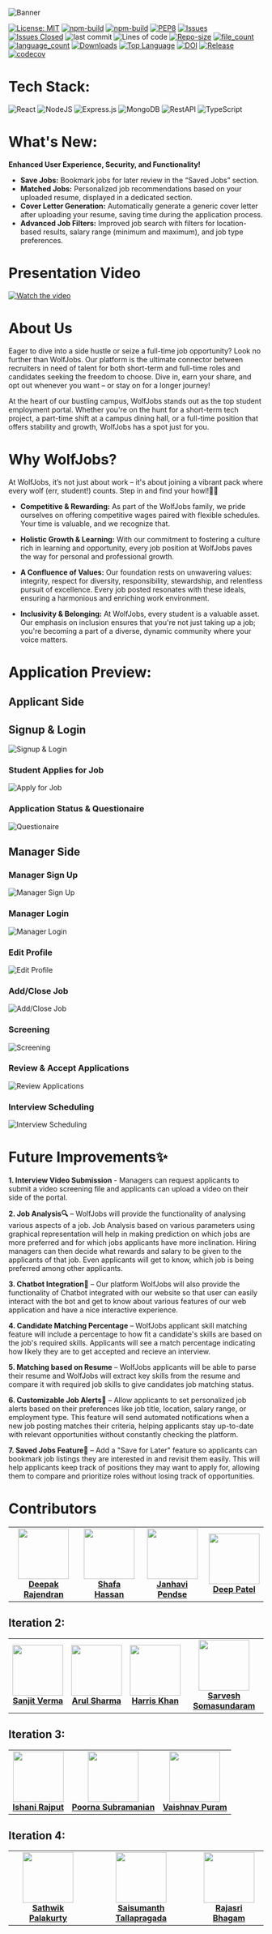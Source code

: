 ![Banner](https://github.com/CSC-510-SE-IPV/WolfJobs/blob/master/GIFs/WolfJobs_Banner.png)

[![License: MIT](https://img.shields.io/badge/License-MIT-yellow.svg)](https://opensource.org/licenses/MIT)
[![npm-build](https://github.com/SE-Fall2024/WolfJobs/actions/workflows/build-checker.yml/badge.svg)](https://github.com/SE-Fall2024/WolfJobs/actions/workflows/build-checker.yml)
[![npm-build](https://github.com/SE-Fall2024/WolfJobs/actions/workflows/build-test-upload.yml/badge.svg)](https://github.com/SE-Fall2024/WolfJobs/actions/workflows/build-test-upload.yml)
[![PEP8](https://img.shields.io/badge/code%20style-pep8-orange.svg)](https://www.python.org/dev/peps/pep-0008/)
[![Issues](https://img.shields.io/github/issues/SE-Fall2024/wolfjobs)](https://GitHub.com/SE-Fall2024/Wolfjobs/)
[![Issues Closed](https://img.shields.io/github/issues-closed/SE-Fall2024/wolfjobs)](https://GitHub.com/SE-Fall2024/Wolfjobs/)
![last commit](https://img.shields.io/github/last-commit/SE-Fall2024/Wolfjobs)
![Lines of code](https://tokei.rs/b1/github/SE-Fall2024/wolfjobs)
[![Repo-size](https://img.shields.io/github/repo-size/SE-Fall2024/Wolfjobs)](https://GitHub.com/SE-Fall2024/Wolfjobs/)
[![file_count](https://img.shields.io/github/directory-file-count/SE-Fall2024/Wolfjobs)](https://GitHub.com/SE-Fall2024/Wolfjobs/)
[![language_count](https://img.shields.io/github/languages/count/CSC-510-SE-IPV/Wolfjobs)](https://GitHub.com/CSC-510-SE-IPV/Wolfjobs/)
[![Downloads](https://img.shields.io/github/downloads/deepr41/WolfJobs/total)](https://GitHub.com/deepr41/Wolfjobs/)
[![Top Language](https://img.shields.io/github/languages/top/deepr41/wolfjobs)](https://GitHub.com/deepr41/Wolfjobs/)
[![DOI](https://zenodo.org/badge/893134338.svg)](https://doi.org/10.5281/zenodo.14226194)
[![Release](https://img.shields.io/github/v/release/SE-Fall2024/WolfJobs)](https://github.com/SE-Fall2024/WolfJobs/)
[![codecov](https://codecov.io/gh/CSC-510-SE-IPV/WolfJobs/branch/master/graph/badge.svg?token=RH472ZM4PT)](https://codecov.io/gh/CSC-510-SE-IPV/WolfJobs/tree/master)

<!-- ![Static Badge](https://img.shields.io/badge/any_text-i_like-blue) -->

# Tech Stack:

<!-- - ![Redux](https://img.shields.io/badge/redux-%23593d88.svg?style=for-the-badge&logo=redux&logoColor=white) -->

![React](https://img.shields.io/badge/react-%2320232a.svg?style=for-the-badge&logo=react&logoColor=%2361DAFB)
![NodeJS](https://img.shields.io/badge/node.js-6DA55F?style=for-the-badge&logo=node.js&logoColor=white)
![Express.js](https://img.shields.io/badge/express.js-%23404d59.svg?style=for-the-badge&logo=express&logoColor=%2361DAFB)
![MongoDB](https://img.shields.io/badge/MongoDB-%234ea94b.svg?style=for-the-badge&logo=mongodb&logoColor=white)
![RestAPI](https://img.shields.io/badge/RestAPI-005571?style=for-the-badge&logo=restapi)
![TypeScript](https://img.shields.io/badge/TypeScript-005571?style=for-the-badge&logo=typescript)


# What's New: 

**Enhanced User Experience, Security, and Functionality!**

- **Save Jobs:** Bookmark jobs for later review in the “Saved Jobs” section.  
- **Matched Jobs:** Personalized job recommendations based on your uploaded resume, displayed in a dedicated section.  
- **Cover Letter Generation:** Automatically generate a generic cover letter after uploading your resume, saving time during the application process.  
- **Advanced Job Filters:** Improved job search with filters for location-based results, salary range (minimum and maximum), and job type preferences.  



# Presentation Video

[![Watch the video](https://github.com/CSC-510-SE-IPV/WolfJobs/blob/master/GIFs/WolfJobs_Thumbnail.png)](https://youtu.be/qUNIyCOmG1o)

# About Us

Eager to dive into a side hustle or seize a full-time job opportunity? Look no further than WolfJobs. Our platform is the ultimate connector between recruiters in need of talent for both short-term and full-time roles and candidates seeking the freedom to choose. Dive in, earn your share, and opt out whenever you want – or stay on for a longer journey!

At the heart of our bustling campus, WolfJobs stands out as the top student employment portal. Whether you're on the hunt for a short-term tech project, a part-time shift at a campus dining hall, or a full-time position that offers stability and growth, WolfJobs has a spot just for you.

# Why WolfJobs?

At WolfJobs, it’s not just about work – it's about joining a vibrant pack where every wolf (err, student!) counts. Step in and find your howl!🐺🎉

- **Competitive & Rewarding:** As part of the WolfJobs family, we pride ourselves on offering competitive wages paired with flexible schedules. Your time is valuable, and we recognize that.

- **Holistic Growth & Learning:** With our commitment to fostering a culture rich in learning and opportunity, every job position at WolfJobs paves the way for personal and professional growth.

- **A Confluence of Values:** Our foundation rests on unwavering values: integrity, respect for diversity, responsibility, stewardship, and relentless pursuit of excellence. Every job posted resonates with these ideals, ensuring a harmonious and enriching work environment.

- **Inclusivity & Belonging:** At WolfJobs, every student is a valuable asset. Our emphasis on inclusion ensures that you're not just taking up a job; you're becoming a part of a diverse, dynamic community where your voice matters.

# Application Preview:

## Applicant Side

## Signup & Login
![Signup & Login](https://github.com/CSC-510-SE-IPV/WolfJobs/blob/readme-update/GIFs/Student_SignUp_Login.gif)

### Student Applies for Job

![Apply for Job](https://github.com/CSC-510-SE-IPV/WolfJobs/blob/readme-update/GIFs/Student_applies_to_job.gif)

### Application Status & Questionaire

![Questionaire](https://github.com/deepr41/WolfJobs/blob/GIF-Update/GIFs/Applicant%20Filling%20answers.gif)

## Manager Side

### Manager Sign Up
![Manager Sign Up](https://github.com/CSC-510-SE-IPV/WolfJobs/blob/readme-update/GIFs/Manager_signup.gif)

### Manager Login
![Manager Login](https://github.com/CSC-510-SE-IPV/WolfJobs/blob/readme-update/GIFs/Manager_login.gif)

### Edit Profile
![Edit Profile](https://github.com/CSC-510-SE-IPV/WolfJobs/blob/readme-update/GIFs/edit_profile.gif)

### Add/Close Job
![Add/Close Job](https://github.com/CSC-510-SE-IPV/WolfJobs/blob/readme-update/GIFs/add_close_job.gif)

### Screening
![Screening](https://github.com/deepr41/WolfJobs/blob/GIF-Update/GIFs/Manager%20-%20Screening.gif)

### Review & Accept Applications
![Review Applications](https://github.com/deepr41/WolfJobs/blob/GIF-Update/GIFs/Manager%20-%20Grade%2C%20Review%20%26%20Accept%20Candidates.gif)

### Interview Scheduling
![Interview Scheduling](https://github.com/CSC-510-SE-IPV/WolfJobs/blob/readme-update/GIFs/interview.gif)

# Future Improvements✨

**1. Interview Video Submission** - Managers can request applicants to submit a video screening file and applicants can upload a video on their side of the portal.

**2. Job Analysis🔍** – WolfJobs will provide the functionality of analysing various aspects of a job. Job Analysis based on various parameters using graphical representation will help in making prediction on which jobs are more preferred and for which jobs applicants have more inclination. Hiring managers can then decide what rewards and salary to be given to the applicants of that job. Even applicants will get to know, which job is being preferred among other applicants.

**3. Chatbot Integration🤖** – Our platform WolfJobs will also provide the functionality of Chatbot integrated with our website so that user can easily interact with the bot and get to know about various features of our web application and have a nice interactive experience.

**4. Candidate Matching Percentage** – WolfJobs applicant skill matching feature will include a percentage to how fit a candidate's skills are based on the job's required skills. Applicants will see a match percentage indicating how likely they are to get accepted and recieve an interview. 

**5. Matching based on Resume** – WolfJobs applicants will be able to parse their resume and WolfJobs will extract key skills from the resume and compare it with required job skills to give candidates job matching status.

**6. Customizable Job Alerts🔔** – Allow applicants to set personalized job alerts based on their preferences like job title, location, salary range, or employment type. This feature will send automated notifications when a new job posting matches their criteria, helping applicants stay up-to-date with relevant opportunities without constantly checking the platform.

**7. Saved Jobs Feature📁** – Add a "Save for Later" feature so applicants can bookmark job listings they are interested in and revisit them easily. This will help applicants keep track of positions they may want to apply for, allowing them to compare and prioritize roles without losing track of opportunities.


# Contributors

  <table>
  <tr>
    <td align="center"><a href="https://github.com/deepr41"><img src="https://avatars.githubusercontent.com/deepr41" width="100px;" alt=""/><br /><b>Deepak Rajendran</b></a></td>
    <td align="center"><a href="https://github.com/shafa112"><img src="https://avatars.githubusercontent.com/shafa112" width="100px;" alt=""/><br /><b>Shafa Hassan</b></a><br /></td>
    <td align="center"><a href="https://github.com/Janhavi-23"><img src="https://avatars.githubusercontent.com/Janhavi-23" width="100px;" alt=""/><br /><b>Janhavi Pendse</b></a><br /></td>
    <td align="center"><a href="https://github.com/deepp2905"><img src="https://avatars.githubusercontent.com/deepp2905" width="100px;" alt=""/><br /><b>Deep Patel</b></a><br /></td>


   
  </tr>
</table>

## Iteration 2:
 <table>
  <tr>
    <td align="center"><a href="https://github.com/sanjitkverma"><img src="https://avatars.githubusercontent.com/sanjitkverma" width="100px;" alt=""/><br /><b>Sanjit Verma</b></a></td>
    <td align="center"><a href="https://github.com/arul28"><img src="https://avatars.githubusercontent.com/arul28" width="100px;" alt=""/><br /><b>Arul Sharma</b></a><br /></td>
    <td align="center"><a href="https://github.com/Harris-A-Khan"><img src="https://avatars.githubusercontent.com/Harris-A-Khan" width="100px;" alt=""/><br /><b>Harris Khan </b></a><br /></td>
    <td align="center"><a href="https://github.com/Sarvesh-Somasundaram"><img src="https://avatars.githubusercontent.com/Sarvesh-Somasundaram" width="100px;" alt=""/><br /><b>Sarvesh Somasundaram</b></a><br /></td>


   
  </tr>
</table>

## Iteration 3:
<table>
  <tr>
    <td align="center"><a href="https://github.com/ishani-rajput"><img src="https://avatars.githubusercontent.com/ishani-rajput" width="100px;" alt=""/><br /><b>Ishani Rajput</b></a></td>
    <td align="center"><a href="https://github.com/s-poorna"><img src="https://avatars.githubusercontent.com/s-poorna" width="100px;" alt=""/><br /><b>Poorna Subramanian</b></a><br /></td>
    <td align="center"><a href="https://github.com/vaishnavpuram27"><img src="https://avatars.githubusercontent.com/vaishnavpuram27" width="100px;" alt=""/><br /><b>Vaishnav Puram</b></a><br /></td>
  </tr>
</table>

## Iteration 4:
<table>
  <tr>
    <td align="center"><a href="https://github.com/sathwik02022002"><img src="https://avatars.githubusercontent.com/sathwik02022002" width="100px;" alt=""/><br /><b>Sathwik Palakurty</b></a></td>
    <td align="center"><a href="https://github.com/SaisumanthT"><img src="https://avatars.githubusercontent.com/SaisumanthT" width="100px;" alt=""/><br /><b>Saisumanth Tallapragada</b></a><br /></td>
    <td align="center"><a href="https://github.com/Rajasribhagam03"><img src="https://avatars.githubusercontent.com/Rajasribhagam03" width="100px;" alt=""/><br /><b>Rajasri Bhagam</b></a><br /></td>
  </tr>
</table>
